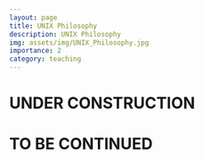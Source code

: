 ```yaml
---
layout: page
title: UNIX Philosophy
description: UNIX Philosophy
img: assets/img/UNIX_Philosophy.jpg
importance: 2
category: teaching
---
```


# UNDER CONSTRUCTION

# TO BE CONTINUED
